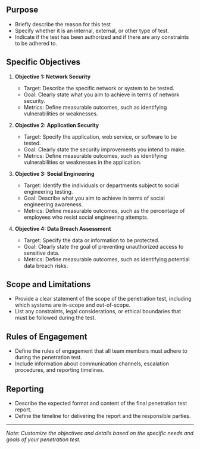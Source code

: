  

## Purpose 
- Briefly describe the reason for this test
- Specify whether it is an internal, external, or other type of test.
- Indicate if the test has been authorized and if there are any constraints to be adhered to.

## Specific Objectives
1. **Objective 1: Network Security**
   - Target: Describe the specific network or system to be tested.
   - Goal: Clearly state what you aim to achieve in terms of network security.
   - Metrics: Define measurable outcomes, such as identifying vulnerabilities or weaknesses.

2. **Objective 2: Application Security**
   - Target: Specify the application, web service, or software to be tested.
   - Goal: Clearly state the security improvements you intend to make.
   - Metrics: Define measurable outcomes, such as identifying vulnerabilities or weaknesses in the application.

3. **Objective 3: Social Engineering**
   - Target: Identify the individuals or departments subject to social engineering testing.
   - Goal: Describe what you aim to achieve in terms of social engineering awareness.
   - Metrics: Define measurable outcomes, such as the percentage of employees who resist social engineering attempts.

4. **Objective 4: Data Breach Assessment**
   - Target: Specify the data or information to be protected.
   - Goal: Clearly state the goal of preventing unauthorized access to sensitive data.
   - Metrics: Define measurable outcomes, such as identifying potential data breach risks.

## Scope and Limitations
- Provide a clear statement of the scope of the penetration test, including which systems are in-scope and out-of-scope.
- List any constraints, legal considerations, or ethical boundaries that must be followed during the test.

## Rules of Engagement
- Define the rules of engagement that all team members must adhere to during the penetration test.
- Include information about communication channels, escalation procedures, and reporting timelines.

## Reporting
- Describe the expected format and content of the final penetration test report.
- Define the timeline for delivering the report and the responsible parties.

---

*Note: Customize the objectives and details based on the specific needs and goals of your penetration test.*
